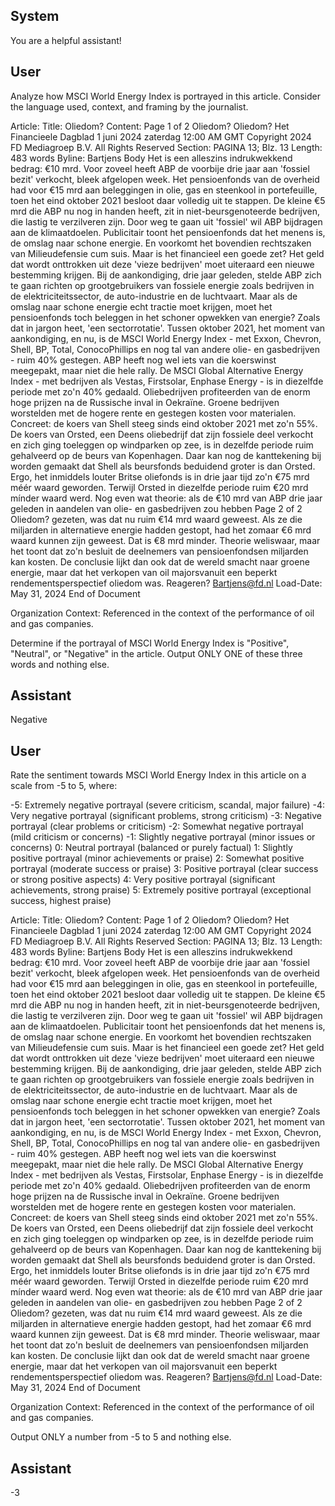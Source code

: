 ## System

You are a helpful assistant!

## User


Analyze how MSCI World Energy Index is portrayed in this article. Consider the language used, context, and framing by the journalist.

Article:
Title: Oliedom?
Content: Page 1 of 2
Oliedom?
Oliedom?
Het Financieele Dagblad
1 juni 2024 zaterdag 12:00 AM GMT
Copyright 2024 FD Mediagroep B.V. All Rights Reserved
Section: PAGINA 13; Blz. 13
Length: 483 words
Byline: Bartjens
Body
Het is een alleszins indrukwekkend bedrag: €10 mrd. Voor zoveel heeft ABP de voorbije drie jaar aan 'fossiel bezit' 
verkocht, bleek afgelopen week. Het pensioenfonds van de overheid had voor €15 mrd aan beleggingen in olie, gas 
en steenkool in portefeuille, toen het eind oktober 2021 besloot daar volledig uit te stappen. De kleine €5 mrd die 
ABP nu nog in handen heeft, zit in niet-beursgenoteerde bedrijven, die lastig te verzilveren zijn.
Door weg te gaan uit 'fossiel' wil ABP bijdragen aan de klimaatdoelen. Publicitair toont het pensioenfonds dat het 
menens is, de omslag naar schone energie. En voorkomt het bovendien rechtszaken van Milieudefensie cum suis. 
Maar is het financieel een goede zet?  Het geld dat wordt onttrokken uit deze 'vieze bedrijven' moet uiteraard een 
nieuwe bestemming krijgen. Bij de aankondiging, drie jaar geleden, stelde ABP zich te gaan richten op 
grootgebruikers van fossiele energie zoals bedrijven in de elektriciteitssector, de auto-industrie en de luchtvaart. 
Maar als de omslag naar schone energie echt tractie moet krijgen, moet het pensioenfonds toch beleggen in het 
schoner opwekken van energie? Zoals dat in jargon heet, 'een sectorrotatie'. Tussen oktober 2021, het moment van 
aankondiging, en nu, is de MSCI World Energy Index - met Exxon, Chevron, Shell, BP, Total, ConocoPhillips en 
nog tal van andere olie- en gasbedrijven - ruim 40% gestegen. ABP heeft nog wel iets van die koerswinst 
meegepakt, maar niet die hele rally.  De MSCI Global Alternative Energy Index - met bedrijven als Vestas, 
Firstsolar, Enphase Energy - is in diezelfde periode met zo'n 40% gedaald. Oliebedrijven profiteerden van de enorm 
hoge prijzen na de Russische inval in Oekraïne. Groene bedrijven worstelden met de hogere rente en gestegen 
kosten voor materialen. Concreet: de koers van Shell steeg sinds eind oktober 2021 met zo'n 55%. De koers van 
Orsted, een Deens oliebedrijf dat zijn fossiele deel verkocht en zich ging toeleggen op windparken op zee, is in 
dezelfde periode ruim gehalveerd op de beurs van Kopenhagen. Daar kan nog de kanttekening bij worden gemaakt 
dat Shell als beursfonds beduidend groter is dan Orsted. Ergo, het inmiddels louter Britse oliefonds is in drie jaar 
tijd zo'n €75 mrd méér waard geworden. Terwijl Orsted in diezelfde periode ruim €20 mrd mínder waard werd. Nog 
even wat theorie: als de €10 mrd van ABP drie jaar geleden in aandelen van olie- en gasbedrijven zou hebben 
Page 2 of 2
Oliedom?
gezeten, was dat nu ruim €14 mrd waard geweest. Als ze die miljarden in alternatieve energie hadden gestopt, had 
het zomaar €6 mrd waard kunnen zijn geweest. Dat is €8 mrd minder. Theorie weliswaar, maar het toont dat zo'n 
besluit de deelnemers van pensioenfondsen miljarden kan kosten. De conclusie lijkt dan ook dat de wereld smacht 
naar groene energie, maar dat het verkopen van oil majorsvanuit een beperkt rendementsperspectief oliedom was. 
Reageren? Bartjens@fd.nl
Load-Date: May 31, 2024
End of Document

Organization Context: Referenced in the context of the performance of oil and gas companies.

Determine if the portrayal of MSCI World Energy Index is "Positive", "Neutral", or "Negative" in the article.
Output ONLY ONE of these three words and nothing else.


## Assistant

Negative

## User


Rate the sentiment towards MSCI World Energy Index in this article on a scale from -5 to 5, where:

-5: Extremely negative portrayal (severe criticism, scandal, major failure)
-4: Very negative portrayal (significant problems, strong criticism)
-3: Negative portrayal (clear problems or criticism)
-2: Somewhat negative portrayal (mild criticism or concerns)
-1: Slightly negative portrayal (minor issues or concerns)
0: Neutral portrayal (balanced or purely factual)
1: Slightly positive portrayal (minor achievements or praise)
2: Somewhat positive portrayal (moderate success or praise)
3: Positive portrayal (clear success or strong positive aspects)
4: Very positive portrayal (significant achievements, strong praise)
5: Extremely positive portrayal (exceptional success, highest praise)

Article:
Title: Oliedom?
Content: Page 1 of 2
Oliedom?
Oliedom?
Het Financieele Dagblad
1 juni 2024 zaterdag 12:00 AM GMT
Copyright 2024 FD Mediagroep B.V. All Rights Reserved
Section: PAGINA 13; Blz. 13
Length: 483 words
Byline: Bartjens
Body
Het is een alleszins indrukwekkend bedrag: €10 mrd. Voor zoveel heeft ABP de voorbije drie jaar aan 'fossiel bezit' 
verkocht, bleek afgelopen week. Het pensioenfonds van de overheid had voor €15 mrd aan beleggingen in olie, gas 
en steenkool in portefeuille, toen het eind oktober 2021 besloot daar volledig uit te stappen. De kleine €5 mrd die 
ABP nu nog in handen heeft, zit in niet-beursgenoteerde bedrijven, die lastig te verzilveren zijn.
Door weg te gaan uit 'fossiel' wil ABP bijdragen aan de klimaatdoelen. Publicitair toont het pensioenfonds dat het 
menens is, de omslag naar schone energie. En voorkomt het bovendien rechtszaken van Milieudefensie cum suis. 
Maar is het financieel een goede zet?  Het geld dat wordt onttrokken uit deze 'vieze bedrijven' moet uiteraard een 
nieuwe bestemming krijgen. Bij de aankondiging, drie jaar geleden, stelde ABP zich te gaan richten op 
grootgebruikers van fossiele energie zoals bedrijven in de elektriciteitssector, de auto-industrie en de luchtvaart. 
Maar als de omslag naar schone energie echt tractie moet krijgen, moet het pensioenfonds toch beleggen in het 
schoner opwekken van energie? Zoals dat in jargon heet, 'een sectorrotatie'. Tussen oktober 2021, het moment van 
aankondiging, en nu, is de MSCI World Energy Index - met Exxon, Chevron, Shell, BP, Total, ConocoPhillips en 
nog tal van andere olie- en gasbedrijven - ruim 40% gestegen. ABP heeft nog wel iets van die koerswinst 
meegepakt, maar niet die hele rally.  De MSCI Global Alternative Energy Index - met bedrijven als Vestas, 
Firstsolar, Enphase Energy - is in diezelfde periode met zo'n 40% gedaald. Oliebedrijven profiteerden van de enorm 
hoge prijzen na de Russische inval in Oekraïne. Groene bedrijven worstelden met de hogere rente en gestegen 
kosten voor materialen. Concreet: de koers van Shell steeg sinds eind oktober 2021 met zo'n 55%. De koers van 
Orsted, een Deens oliebedrijf dat zijn fossiele deel verkocht en zich ging toeleggen op windparken op zee, is in 
dezelfde periode ruim gehalveerd op de beurs van Kopenhagen. Daar kan nog de kanttekening bij worden gemaakt 
dat Shell als beursfonds beduidend groter is dan Orsted. Ergo, het inmiddels louter Britse oliefonds is in drie jaar 
tijd zo'n €75 mrd méér waard geworden. Terwijl Orsted in diezelfde periode ruim €20 mrd mínder waard werd. Nog 
even wat theorie: als de €10 mrd van ABP drie jaar geleden in aandelen van olie- en gasbedrijven zou hebben 
Page 2 of 2
Oliedom?
gezeten, was dat nu ruim €14 mrd waard geweest. Als ze die miljarden in alternatieve energie hadden gestopt, had 
het zomaar €6 mrd waard kunnen zijn geweest. Dat is €8 mrd minder. Theorie weliswaar, maar het toont dat zo'n 
besluit de deelnemers van pensioenfondsen miljarden kan kosten. De conclusie lijkt dan ook dat de wereld smacht 
naar groene energie, maar dat het verkopen van oil majorsvanuit een beperkt rendementsperspectief oliedom was. 
Reageren? Bartjens@fd.nl
Load-Date: May 31, 2024
End of Document

Organization Context: Referenced in the context of the performance of oil and gas companies.

Output ONLY a number from -5 to 5 and nothing else.


## Assistant

-3


